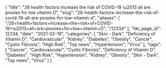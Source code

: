 {
    "title": "26 health factors increase the risk of COVID-19 \u2013 all are proxies for low vitamin D",
    "slug": "26-health-factors-increase-the-risk-of-covid-19-all-are-proxies-for-low-vitamin-d",
    "aliases": [
        "/26+health+factors+increase+the+risk+of+COVID-19+\u2013+all+are+proxies+for+low+vitamin+D",
        "/12334"
    ],
    "tiki_page_id": 12334,
    "date": "2021-02-19",
    "categories": [
        "Skin - Dark",
        "Deficiency of Vitamin D",
        "Cardiovascular",
        "Kidney",
        "Diabetes",
        "Obesity",
        "Cancer",
        "Cystic Fibrosis",
        "High Risk",
        "Top news",
        "Hypertension",
        "Virus"
    ],
    "tags": [
        "Cancer",
        "Cardiovascular",
        "Cystic Fibrosis",
        "Deficiency of Vitamin D",
        "Diabetes",
        "High Risk",
        "Hypertension",
        "Kidney",
        "Obesity",
        "Skin - Dark",
        "Top news",
        "Virus"
    ]
}